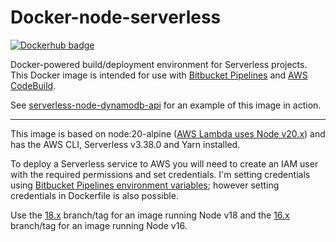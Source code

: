 # Docker-node-serverless

[![Dockerhub badge](http://dockeri.co/image/jch254/docker-node-serverless)](https://hub.docker.com/r/jch254/docker-node-serverless)

Docker-powered build/deployment environment for Serverless projects. This Docker image is intended for use with [Bitbucket Pipelines](https://bitbucket.org/product/features/pipelines) and [AWS CodeBuild](https://aws.amazon.com/codebuild).

See [serverless-node-dynamodb-api](https://github.com/jch254/serverless-node-dynamodb-api) for an example of this image in action.

---

This image is based on node:20-alpine ([AWS Lambda uses Node v20.x](http://docs.aws.amazon.com/lambda/latest/dg/current-supported-versions.html)) and has the AWS CLI, Serverless v3.38.0 and Yarn installed.

To deploy a Serverless service to AWS you will need to create an IAM user with the required permissions and set credentials. I'm setting credentials using [Bitbucket Pipelines environment variables](https://confluence.atlassian.com/bitbucket/environment-variables-in-bitbucket-pipelines-794502608.html); however setting credentials in Dockerfile is also possible.

Use the [18.x](https://github.com/jch254/docker-node-serverless/tree/18.x) branch/tag for an image running Node v18 and the [16.x](https://github.com/jch254/docker-node-serverless/tree/16.x) branch/tag for an image running Node v16.